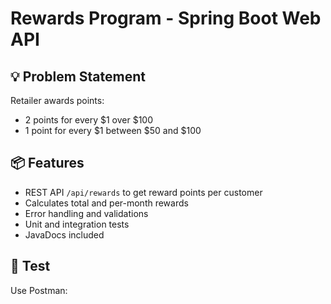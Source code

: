 # Rewards Program - Spring Boot Web API

## 💡 Problem Statement
Retailer awards points:
- 2 points for every $1 over $100
- 1 point for every $1 between $50 and $100

## 📦 Features
- REST API `/api/rewards` to get reward points per customer
- Calculates total and per-month rewards
- Error handling and validations
- Unit and integration tests
- JavaDocs included

## 🧪 Test
Use Postman:
